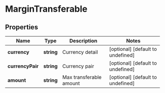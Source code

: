 # MarginTransferable

## Properties

Name | Type | Description | Notes
------------ | ------------- | ------------- | -------------
**currency** | **string** | Currency detail | [optional] [default to undefined]
**currencyPair** | **string** | Currency pair | [optional] [default to undefined]
**amount** | **string** | Max transferable amount | [optional] [default to undefined]

